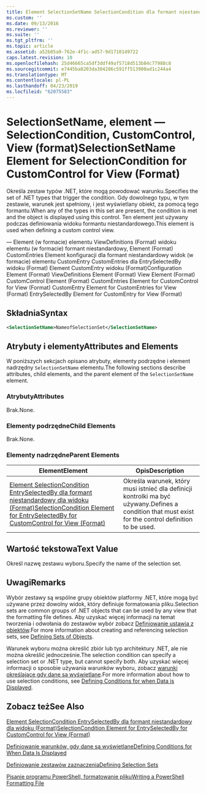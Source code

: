 ```yaml
---
title: Element SelectionSetName SelectionCondition dla formant niestandardowy dla widoku (Format) | Dokumentacja firmy Microsoft
ms.custom: ''
ms.date: 09/13/2016
ms.reviewer: ''
ms.suite: ''
ms.tgt_pltfrm: ''
ms.topic: article
ms.assetid: a52b05a9-762e-4f1c-ad57-9d1710149722
caps.latest.revision: 10
ms.openlocfilehash: 25d46665ca5df3ddf49af5718d513b84c77988c8
ms.sourcegitcommit: e7445ba8203da304286c591ff513900ad1c244a4
ms.translationtype: MT
ms.contentlocale: pl-PL
ms.lasthandoff: 04/23/2019
ms.locfileid: "62075583"
---
```

# <a name="selectionsetname-element-for-selectioncondition-for-customcontrol-for-view-format"></a><span data-ttu-id="0a440-102">SelectionSetName, element — SelectionCondition, CustomControl, View (format)</span><span class="sxs-lookup"><span data-stu-id="0a440-102">SelectionSetName Element for SelectionCondition for CustomControl for View (Format)</span></span>

<span data-ttu-id="0a440-103">Określa zestaw typów .NET, które mogą powodować warunku.</span><span class="sxs-lookup"><span data-stu-id="0a440-103">Specifies the set of .NET types that trigger the condition.</span></span> <span data-ttu-id="0a440-104">Gdy dowolnego typu, w tym zestawie, warunek jest spełniony, i jest wyświetlany obiekt, za pomocą tego formantu.</span><span class="sxs-lookup"><span data-stu-id="0a440-104">When any of the types in this set are present, the condition is met and the object is displayed using this control.</span></span> <span data-ttu-id="0a440-105">Ten element jest używany podczas definiowania widoku formantu niestandardowego.</span><span class="sxs-lookup"><span data-stu-id="0a440-105">This element is used when defining a custom control view.</span></span>

<span data-ttu-id="0a440-106">— Element (w formacie) elementu ViewDefinitions (Format) widoku elementu (w formacie) formant niestandardowy, Element (Format) CustomEntries Element konfiguracji dla formant niestandardowy widok (w formacie) elementu CustomEntry CustomEntries dla EntrySelectedBy widoku (Format) Element CustomEntry widoku (Format)</span><span class="sxs-lookup"><span data-stu-id="0a440-106">Configuration Element (Format) ViewDefinitions Element (Format) View Element (Format) CustomControl Element (Format) CustomEntries Element for CustomControl for View (Format) CustomEntry Element for CustomEntries for View (Format) EntrySelectedBy Element for CustomEntry for View (Format)</span></span>

## <a name="syntax"></a><span data-ttu-id="0a440-107">Składnia</span><span class="sxs-lookup"><span data-stu-id="0a440-107">Syntax</span></span>

```xml
<SelectionSetName>NameofSelectionSet</SelectionSetName>
```

## <a name="attributes-and-elements"></a><span data-ttu-id="0a440-108">Atrybuty i elementy</span><span class="sxs-lookup"><span data-stu-id="0a440-108">Attributes and Elements</span></span>

<span data-ttu-id="0a440-109">W poniższych sekcjach opisano atrybuty, elementy podrzędne i element nadrzędny `SelectionSetName` elementu.</span><span class="sxs-lookup"><span data-stu-id="0a440-109">The following sections describe attributes, child elements, and the parent element of the `SelectionSetName` element.</span></span>

### <a name="attributes"></a><span data-ttu-id="0a440-110">Atrybuty</span><span class="sxs-lookup"><span data-stu-id="0a440-110">Attributes</span></span>

<span data-ttu-id="0a440-111">Brak.</span><span class="sxs-lookup"><span data-stu-id="0a440-111">None.</span></span>

### <a name="child-elements"></a><span data-ttu-id="0a440-112">Elementy podrzędne</span><span class="sxs-lookup"><span data-stu-id="0a440-112">Child Elements</span></span>

<span data-ttu-id="0a440-113">Brak.</span><span class="sxs-lookup"><span data-stu-id="0a440-113">None.</span></span>

### <a name="parent-elements"></a><span data-ttu-id="0a440-114">Elementy nadrzędne</span><span class="sxs-lookup"><span data-stu-id="0a440-114">Parent Elements</span></span>

|<span data-ttu-id="0a440-115">Element</span><span class="sxs-lookup"><span data-stu-id="0a440-115">Element</span></span>|<span data-ttu-id="0a440-116">Opis</span><span class="sxs-lookup"><span data-stu-id="0a440-116">Description</span></span>|
|-------------|-----------------|
|[<span data-ttu-id="0a440-117">Element SelectionCondition EntrySelectedBy dla formant niestandardowy dla widoku (Format)</span><span class="sxs-lookup"><span data-stu-id="0a440-117">SelectionCondition Element for EntrySelectedBy for CustomControl for View (Format)</span></span>](./selectioncondition-element-for-entryselectedby-for-customcontrol-format.md)|<span data-ttu-id="0a440-118">Określa warunek, który musi istnieć dla definicji kontrolki ma być używany.</span><span class="sxs-lookup"><span data-stu-id="0a440-118">Defines a condition that must exist for the control definition to be used.</span></span>|

## <a name="text-value"></a><span data-ttu-id="0a440-119">Wartość tekstowa</span><span class="sxs-lookup"><span data-stu-id="0a440-119">Text Value</span></span>

<span data-ttu-id="0a440-120">Określ nazwę zestawu wyboru.</span><span class="sxs-lookup"><span data-stu-id="0a440-120">Specify the name of the selection set.</span></span>

## <a name="remarks"></a><span data-ttu-id="0a440-121">Uwagi</span><span class="sxs-lookup"><span data-stu-id="0a440-121">Remarks</span></span>

<span data-ttu-id="0a440-122">Wybór zestawy są wspólne grupy obiektów platformy .NET, które mogą być używane przez dowolny widok, który definiuje formatowania pliku.</span><span class="sxs-lookup"><span data-stu-id="0a440-122">Selection sets are common groups of .NET objects that can be used by any view that the formatting file defines.</span></span> <span data-ttu-id="0a440-123">Aby uzyskać więcej informacji na temat tworzenia i odwołania do zestawów wybór zobacz [Definiowanie ustawia z obiektów](./defining-selection-sets.md).</span><span class="sxs-lookup"><span data-stu-id="0a440-123">For more information about creating and referencing selection sets, see [Defining Sets of Objects](./defining-selection-sets.md).</span></span>

<span data-ttu-id="0a440-124">Warunek wyboru można określić zbiór lub typ architektury .NET, ale nie można określić jednocześnie.</span><span class="sxs-lookup"><span data-stu-id="0a440-124">The selection condition can specify a selection set or .NET type, but cannot specify both.</span></span> <span data-ttu-id="0a440-125">Aby uzyskać więcej informacji o sposobie używania warunków wyboru, zobacz [warunki określające gdy dane są wyświetlane](./defining-conditions-for-displaying-data.md).</span><span class="sxs-lookup"><span data-stu-id="0a440-125">For more information about how to use selection conditions, see [Defining Conditions for when Data is Displayed](./defining-conditions-for-displaying-data.md).</span></span>

## <a name="see-also"></a><span data-ttu-id="0a440-126">Zobacz też</span><span class="sxs-lookup"><span data-stu-id="0a440-126">See Also</span></span>

[<span data-ttu-id="0a440-127">Element SelectionCondition EntrySelectedBy dla formant niestandardowy dla widoku (Format)</span><span class="sxs-lookup"><span data-stu-id="0a440-127">SelectionCondition Element for EntrySelectedBy for CustomControl for View (Format)</span></span>](./selectioncondition-element-for-entryselectedby-for-customcontrol-format.md)

[<span data-ttu-id="0a440-128">Definiowanie warunków, gdy dane są wyświetlane</span><span class="sxs-lookup"><span data-stu-id="0a440-128">Defining Conditions for When Data Is Displayed</span></span>](./defining-conditions-for-displaying-data.md)

[<span data-ttu-id="0a440-129">Definiowanie zestawów zaznaczenia</span><span class="sxs-lookup"><span data-stu-id="0a440-129">Defining Selection Sets</span></span>](./defining-selection-sets.md)

[<span data-ttu-id="0a440-130">Pisanie programu PowerShell, formatowanie pliku</span><span class="sxs-lookup"><span data-stu-id="0a440-130">Writing a PowerShell Formatting File</span></span>](./writing-a-powershell-formatting-file.md)
